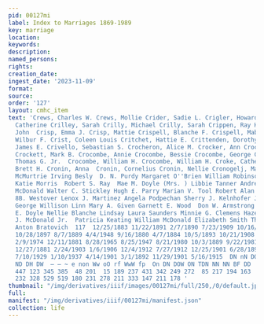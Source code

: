 ```yaml
---
pid: 00127mi
label: Index to Marriages 1869-1989
key: marriage
location: 
keywords: 
description: 
named_persons: 
rights: 
creation_date: 
ingest_date: '2023-11-09'
format: 
source: 
order: '127'
layout: cmhc_item
text: 'Crews, Charles W. Crews, Mollie Crider, Sadie L. Crigler, Howard J. Criley,
  Catherine Crilley, Sarah Crilly, Michael Crilly, Sarah Crippen, Ray H. Crisman,
  John  Crisp, Emma J. Crisp, Mattie Crispell, Blanche F. Crispell, Mabel Crispell,
  Wilbur F. Crist, Coleen Louis Critchet, Hattie E. Crittenden, Dorothy M. Crittenden,
  James E. Crivello, Sebastian S. Crocheron, Alice M. Crocker, Ann Crocker, John H.
  Crockett, Mark B. Crocombe, Annie Crocombe, Bessie Crocombe, George Crocombe, Nathaniel  Crocombe,
  Thomas G. Jr.  Crocombe, William H. Crocombe, William H. Croke, Catherine Croley,
  Brett H. Cronin, Anna  Cronin, Cornelius Cronin, Nellie Cronogelj, Mary (Mrs. )  LeIda
  McMurtrie Irving Besly  D. N. Purdy Margaret O''Brien William Robinson Evan Christian
  Katie Morris  Robert S. Ray  Mae M. Doyle (Mrs. ) Libbie Tanner Andrew Kegler  John
  McDonald Walter C. Stickley Hugh £. Parry Marian V. Tool Robert Alan McGeehan Howard
  8B. Westover Lenox J. Martinez Angela Podpechan Sherry J. Kelnhofer John L. Klink
  George Willison Linn Mary A. Given Garnett E. Wood  Don W. Armstrong Frank Behrmann  Mary
  E. Doyle Nellie Blanche Lindsay Laura Saunders Minnie G. Clemens Hazel Williams  Roderick
  J. McDonald Jr.  Patricia Keating William McDonald Elizabeth Smith Thomas M. Powers
  Anton Bratovich  117  12/25/1883 11/22/1891 2/7/1890 7/23/1909 10/16/1900 8/7/1887
  10/28/1897 8/7/1889 4/4/1948 9/16/1880 4/7/1884 10/5/1893 10/21/1908 6/6/1906 3/27/1894
  2/9/1974 12/11/1881 8/28/1965 8/25/1947 8/21/1980 10/3/1889 9/22/1981 5/21/1885
  12/27/1881 2/24/1903 1/6/1906 12/4/1912 7/27/1912 12/25/1901 6/28/1893 7/30/1904
  7/10/1929 1/10/1937 4/14/1901 3/1/1892 11/29/1901 5/16/1915  DN nN DOWWWIO ADD ON
  ND DH DW  — — ~ e non Ww oO rf WwW fp  On DN DOW ON TDN NN NN BF DD  180 157  75
  447 123 345 385  48 201  15 189 237 431 342 249 272  85 217 194 163  58 101 243  88
  232 328 529 519 180 231 278 211 333 147 211 178 '
thumbnail: "/img/derivatives/iiif/images/00127mi/full/250,/0/default.jpg"
full: 
manifest: "/img/derivatives/iiif/00127mi/manifest.json"
collection: life
---
```

